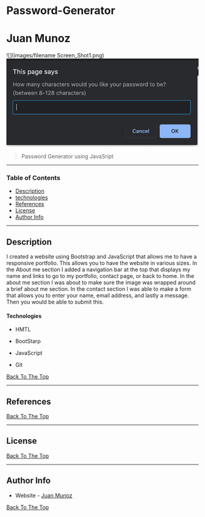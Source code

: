 # Password-Generator
# Juan Munoz 


 

![](images/filename Screen_Shot1.png) 
![](/images/Screen_Shot2.png) 


 

>Password Generator using JavaSript 

 
--- 

 

### Table of Contents 

 
- [Description](#description) 
- [technologies](#technologies) 
- [References](#References) 
- [License](#License) 
- [Author Info](#author-info) 

 

--- 

 

## Description  

 

I created a website using Bootstrap and JavaScript that allows me to have a responsive portfolio. This allows you to have the website in various sizes. In the About me section I added a navigation bar at the top that displays my name and links to go to my portfolio, contact page, or back to home. In the about me section I was about to make sure the image was wrapped around a brief about me section. In the contact section I was able to make a form that allows you to enter your name, email address, and lastly a message. Then you would be able to submit this. 

 

#### Technologies 

 

- HMTL 

- BootStarp

- JavaScript

- Git 

 

[Back To The Top](#read-me-template) 
 

 

--- 

 

 

## References 

[Back To The Top](#read-me-template) 

 

--- 

 

## License 

 

 


 

[Back To The Top](#read-me-template) 

 

--- 

 

## Author Info 

 

- Website - [Juan Munoz]( https://github.com/munozjuan) 

 

[Back To The Top](#read-me-template) 